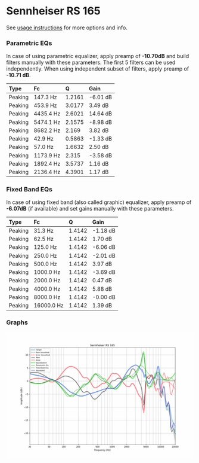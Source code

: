 # Sennheiser RS 165
See [usage instructions](https://github.com/jaakkopasanen/AutoEq#usage) for more options and info.

### Parametric EQs
In case of using parametric equalizer, apply preamp of **-10.70dB** and build filters manually
with these parameters. The first 5 filters can be used independently.
When using independent subset of filters, apply preamp of **-10.71 dB**.

| Type    | Fc        |      Q | Gain     |
|:--------|:----------|:-------|:---------|
| Peaking | 147.3 Hz  | 1.2161 | -6.01 dB |
| Peaking | 453.9 Hz  | 3.0177 | 3.49 dB  |
| Peaking | 4435.4 Hz | 2.6021 | 14.64 dB |
| Peaking | 5474.1 Hz | 2.1575 | -8.98 dB |
| Peaking | 8682.2 Hz | 2.169  | 3.82 dB  |
| Peaking | 42.9 Hz   | 0.5863 | -1.33 dB |
| Peaking | 57.0 Hz   | 1.6632 | 2.50 dB  |
| Peaking | 1173.9 Hz | 2.315  | -3.58 dB |
| Peaking | 1892.4 Hz | 3.5737 | 1.16 dB  |
| Peaking | 2136.4 Hz | 4.3901 | 1.17 dB  |

### Fixed Band EQs
In case of using fixed band (also called graphic) equalizer, apply preamp of **-6.07dB**
(if available) and set gains manually with these parameters.

| Type    | Fc         |      Q | Gain     |
|:--------|:-----------|:-------|:---------|
| Peaking | 31.3 Hz    | 1.4142 | -1.18 dB |
| Peaking | 62.5 Hz    | 1.4142 | 1.70 dB  |
| Peaking | 125.0 Hz   | 1.4142 | -6.06 dB |
| Peaking | 250.0 Hz   | 1.4142 | -2.01 dB |
| Peaking | 500.0 Hz   | 1.4142 | 3.97 dB  |
| Peaking | 1000.0 Hz  | 1.4142 | -3.69 dB |
| Peaking | 2000.0 Hz  | 1.4142 | 0.47 dB  |
| Peaking | 4000.0 Hz  | 1.4142 | 5.88 dB  |
| Peaking | 8000.0 Hz  | 1.4142 | -0.00 dB |
| Peaking | 16000.0 Hz | 1.4142 | 1.39 dB  |

### Graphs
![](./Sennheiser%20RS%20165.png)